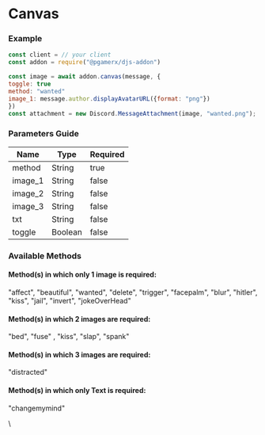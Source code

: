 # Canvas

### Example

```javascript
const client = // your client
const addon = require("@pgamerx/djs-addon")

const image = await addon.canvas(message, {
toggle: true
method: "wanted"
image_1: message.author.displayAvatarURL({format: "png"})
})
const attachment = new Discord.MessageAttachment(image, "wanted.png");

```

### Parameters Guide

<table><thead><tr><th>Name</th><th>Type</th><th data-type="checkbox">Required</th></tr></thead><tbody><tr><td>method</td><td>String</td><td>true</td></tr><tr><td>image_1</td><td>String</td><td>false</td></tr><tr><td>image_2</td><td>String</td><td>false</td></tr><tr><td>image_3</td><td>String</td><td>false</td></tr><tr><td>txt</td><td>String</td><td>false</td></tr><tr><td>toggle</td><td>Boolean</td><td>false</td></tr></tbody></table>

### Available Methods

#### Method(s) in which only 1 image is required: <a href="methods-in-which-only-1-image-is-required" id="methods-in-which-only-1-image-is-required"></a>

"affect", "beautiful", "wanted", "delete", "trigger", "facepalm", "blur", "hitler", "kiss", "jail", "invert", "jokeOverHead"

#### Method(s) in which 2 images are required: <a href="methods-in-which-2-images-are-required" id="methods-in-which-2-images-are-required"></a>

"bed", "fuse" , "kiss", "slap", "spank"

#### Method(s) in which 3 images are required: <a href="methods-in-which-3-images-are-required" id="methods-in-which-3-images-are-required"></a>

"distracted"

#### Method(s) in which only Text is required: <a href="methods-in-which-only-text-is-required" id="methods-in-which-only-text-is-required"></a>

"changemymind"

\
